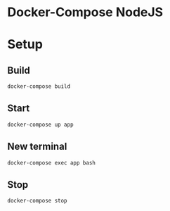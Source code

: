 # Docker-Compose NodeJS

# Setup

## Build

```bash
docker-compose build
```

## Start

```bash
docker-compose up app
```

## New terminal

```bash
docker-compose exec app bash
```

## Stop

```bash
docker-compose stop
```
